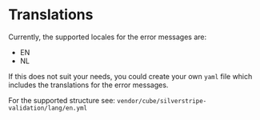 # Translations
Currently, the supported locales for the error messages are:

- EN
- NL

If this does not suit your needs, you could create your own `yaml` file which includes
the translations for the error messages.

For the supported structure see: `vendor/cube/silverstripe-validation/lang/en.yml`
